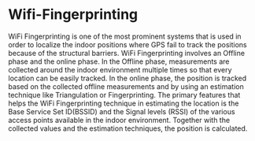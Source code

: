 # Wifi-Fingerprinting

WiFi Fingerprinting is one of the most prominent systems that is used in order to localize the indoor positions where GPS fail to track the positions because of the structural barriers. WiFi Fingerprinting involves an Offline phase and the online phase. In the Offline phase, measurements are collected around the indoor environment multiple times so that every location can be easily tracked. In the online phase, the position is tracked based on the collected offline measurements and by using an estimation technique like Triangulation or Fingerprinting. The primary features that helps the WiFi Fingerprinting technique in estimating the location is the Base Service Set ID(BSSID) and the Signal levels (RSSI) of the various access points available in the indoor environment. Together with the collected values and the estimation techniques, the position is calculated.
